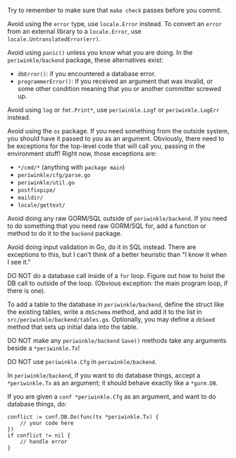 Try to remember to make sure that `make check` passes before you
commit.

Avoid using the `error` type, use `locale.Error` instead.  To convert
an `error` from an external library to a `locale.Error`, use
`locale.UntranslatedError(err)`.

Avoid using `panic()` unless you know what you are doing.  In the
`periwinkle/backend` package, these alternatives exist:

 * `dbError()`: if you encountered a database error.
 * `programmerError()`: if you received an argument that was invalid,
   or some other condition meaning that you or another committer
   screwed up.

Avoid using `log` or `fmt.Print*`, use `periwinkle.Logf` or
`periwinkle.LogErr` instead.

Avoid using the `os` package.  If you need something from the outside
system, you should have it passed to you as an argument.  Obviously,
there need to be exceptions for the top-level code that will call you,
passing in the environment stuff!  Right now, those exceptions are:
 - `*/cmd/*` (anything with `package main`)
 - `periwinkle/cfg/parse.go`
 - `periwinkle/util.go`
 - `postfixpipe/`
 - `maildir/`
 - `locale/gettext/`

Avoid doing any raw GORM/SQL outside of `periwinkle/backend`.  If you
need to do something that you need raw GORM/SQL for, add a function or
method to do it to the `backend` package.

Avoid doing input validation in Go, do it in SQL instead.  There are
exceptions to this, but I can't think of a better heuristic than "I
know it when I see it."

DO NOT do a database call inside of a `for` loop.  Figure out how to
hoist the DB call to outside of the loop.  (Obvious exception: the
main program loop, if there is one).

To add a table to the database in `periwinkle/backend`, define the
struct like the existing tables, write a `dbSchema` method, and add it
to the list in `src/periwinkle/backend/tables.go`.  Optionally, you
may define a `dbSeed` method that sets up initial data into the table.

DO NOT make any `periwinkle/backend` `Save()` methods take any
arguments beside a `*periwinkle.Tx`!

DO NOT use `periwinkle.Cfg` in `periwinkle/backend`.

In `periwinkle/backend`, if you want to do database things, accept a
`*periwinkle.Tx` as an argument; it should behave exactly like a
`*gorm.DB`.

If you are given a `conf *periwinkle.Cfg` as an argument, and want to do
database things, do:

	conflict := conf.DB.Do(func(tx *periwinkle.Tx) {
		// your code here
	})
	if conflict != nil {
		// handle error
	}
